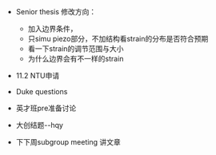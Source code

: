 * Senior thesis 修改方向：
  * 加入边界条件，
  * 只simu piezo部分，不加结构看strain的分布是否符合预期
  * 看一下strain的调节范围与大小
  * 为什么边界会有不一样的strain


* 11.2 NTU申请
* Duke questions
* 英才班pre准备讨论
* 大创结题--hqy
* 下下周subgroup meeting 讲文章
